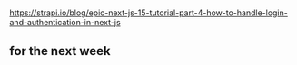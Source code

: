 #

##

https://strapi.io/blog/epic-next-js-15-tutorial-part-4-how-to-handle-login-and-authentication-in-next-js

## for the next week

